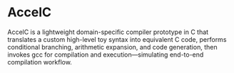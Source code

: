 # AccelC
AccelC is a lightweight domain-specific compiler prototype in C that translates a custom high-level toy syntax into equivalent C code, performs conditional branching, arithmetic expansion, and code generation, then invokes gcc for compilation and execution—simulating end-to-end compilation workflow.
